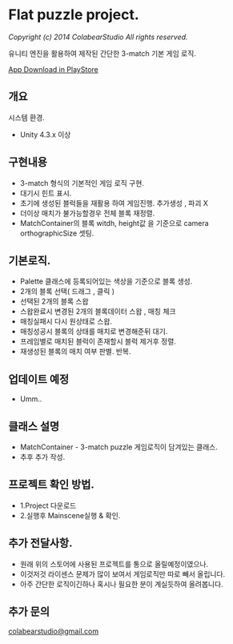 # Flat puzzle project. 
_Copyright (c) 2014 ColabearStudio All rights reserved._

유니티 엔진을 활용하여 제작된 간단한 3-match 기본 게임 로직.

[App Download in PlayStore](https://play.google.com/store/apps/details?id=com.cbs.pang)

## 개요

시스템 환경.

* Unity 4.3.x 이상 

## 구현내용

* 3-match 형식의 기본적인 게임 로직 구현.
* 대기시 힌트 표시.
* 초기에 생성된 블럭들을 재활용 하여 게임진행. 추가생성 , 파괴 X
* 더이상 매치가 불가능할경우 전체 블록 재정렬.
* MatchContainer의 블록 witdh, height값 을 기준으로 camera orthographicSize 셋팅.

## 기본로직.

* Palette 클래스에 등록되어있는 색상을 기준으로 블록 생성.
* 2개의 블록 선택( 드래그 , 클릭 ) 
* 선택된 2개의 블록 스왑
* 스왑완료시 변경된 2개의 블록데이터 스왑 , 매칭 체크
* 매칭실패시 다시 원상태로 스왑.
* 매칭성공시 블록의 상태를 매치로 변경해준뒤 대기.
* 프레임별로 매치된 블럭이 존재할시 블럭 제거후 정렬.
* 재생성된 블록의 매치 여부 판별. 반복.

## 업데이트 예정

 * Umm..


## 클래스 설명

 * MatchContainer - 3-match puzzle 게임로직이 담겨있는 클래스.
 * 추후 추가 작성.

## 프로젝트 확인 방법.
 * 1.Project 다운로드
 * 2.실행후 Mainscene실행 & 확인.

## 추가 전달사항.
 * 원래 위의 스토어에 사용된 프로젝트를 통으로 올릴예정이였으나. 
 * 이것저것 라이센스 문제가 많이 보여서 게임로직만 따로 빼서 올립니다.
 * 아주 간단한 로직이긴하나 혹시나 필요한 분이 계실듯하여 올려봅니다.
 
## 추가 문의
 colabearstudio@gmail.com
